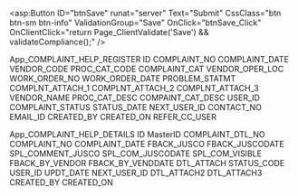 <asp:Button ID="btnSave"
            runat="server"
            Text="Submit"
            CssClass="btn btn-sm btn-info"
            ValidationGroup="Save"
            OnClick="btnSave_Click"
            OnClientClick="return Page_ClientValidate('Save') && validateCompliance();" />
            
App_COMPLAINT_HELP_REGISTER
ID
COMPLAINT_NO
COMPLAINT_DATE
VENDOR_CODE
PROC_CAT_CODE
COMPLAINT_CAT
VENDOR_OPER_LOC
WORK_ORDER_NO
WORK_ORDER_DATE
PROBLEM_STATMT
COMPLNT_ATTACH_1
COMPLNT_ATTACH_2
COMPLNT_ATTACH_3
VENDOR_NAME
PROC_CAT_DESC
COMPAINT_CAT_DESC
USER_ID
COMPLAINT_STATUS
STATUS_DATE
NEXT_USER_ID
CONTACT_NO
EMAIL_ID
CREATED_BY
CREATED_ON
REFER_CC_USER



App_COMPLAINT_HELP_DETAILS
ID
MasterID
COMPLAINT_DTL_NO
COMPLAINT_NO
COMPLAINT_DATE
FBACK_JUSCO
FBACK_JUSCODATE
SPL_COMMENT_JUSCO
SPL_COM_JUSCODATE
SPL_COM_VISIBLE
FBACK_BY_VENDOR
FBACK_BY_VENDDATE
DTL_ATTACH
STATUS_CODE
USER_ID
UPDT_DATE
NEXT_USER_ID
DTL_ATTACH2
DTL_ATTACH3
CREATED_BY
CREATED_ON
